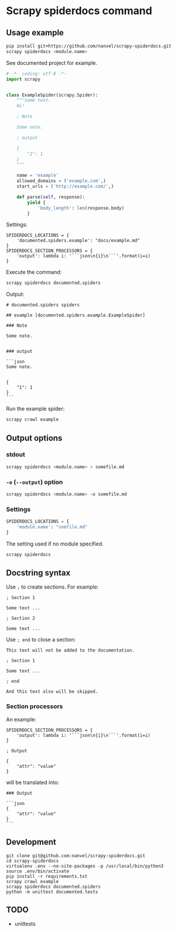 # Scrapy spiderdocs command

## Usage example

```bash
pip install git+https://github.com/nanvel/scrapy-spiderdocs.git
scrapy spiderdocs <module.name>
```

See documented project for example.

```python
# -*- coding: utf-8 -*-
import scrapy


class ExampleSpider(scrapy.Spider):
    """Some text.
    Hi!

    ; Note

    Some note.

    ; output

    {
        "1": 1
    }
    """

    name = 'example'
    allowed_domains = ('example.com',)
    start_urls = ('http://example.com/',)

    def parse(self, response):
        yield {
            'body_length': len(response.body)
        }
```

Settings:
```
SPIDERDOCS_LOCATIONS = {
    'documented.spiders.example': "docs/example.md"
}
SPIDERDOCS_SECTION_PROCESSORS = {
    'output': lambda i: '```json\n{i}\n```'.format(i=i)
}
```

Execute the command:
```bash
scrapy spiderdocs documented.spiders
```

Output:

    # documented.spiders spiders
    
    ## example [documented.spiders.example.ExampleSpider]
    
    ### Note
    
    Some note.
    
    
    ### output
    
    ```json
    Some note.
    
    
    {
        "1": 1
    }
    ```

Run the example spider:
```bash
scrapy crawl example
```

## Output options

### stdout

```bash
scrapy spiderdocs <module.name> > somefile.md
```

### `-o` (`--output`) option

```bash
scrapy spiderdocs <module.name> -o somefile.md
```

### Settings

```python
SPIDERDOCS_LOCATIONS = {
    'module.name': "somfile.md"
}
```

The setting used if no module specified.
```bash
scrapy spiderdocs
```

## Docstring syntax

Use `;` to create sections. For example:

```text
; Section 1

Some text ...

; Section 2

Some text ...
```

Use `; end` to close a section:

```text
This text will not be added to the documentation.

; Section 1

Some text ...

; end

And this text also will be skipped.
```

### Section processors

An example:
```
SPIDERDOCS_SECTION_PROCESSORS = {
    'output': lambda i: '```json\n{i}\n```'.format(i=i)
}
```


    ; Output
    
    {
        "attr": "value"
    }

will be translated into:

    ### Output
    
    ```json
    {
        "attr": "value"
    }
    ```

## Development

```
git clone git@github.com:nanvel/scrapy-spiderdocs.git
cd scrapy-spiderdocs
virtualenv .env --no-site-packages -p /usr/local/bin/python3
source .env/bin/activate
pip install -r requirements.txt
scrapy crawl example
scrapy spiderdocs documented.spiders
python -m unittest documented.tests
```

## TODO

- unittests
